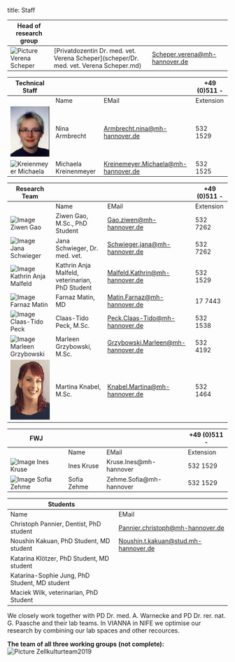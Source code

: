 title: Staff

|Head of research group|        |   |
|--------------|:---------------|----|
|![Picture Verena Scheper](Verena.jpg) |[Privatdozentin Dr. med. vet. Verena Scheper](scheper/Dr. med. vet. Verena Scheper.md)|	Scheper.verena@mh-hannover.de| +49 (0)511 532 4369 |


|Technical Staff|                     |      |    +49 (0)511 -  |
|--------------|:---------------------|------|-----|
|   |Name| EMail|Extension|
|![Armbrecht Nina](Nina.jpg) | Nina Armbrecht	|	Armbrecht.nina@mh-hannover.de     | 532 1529|
|![Kreienmeyer Michaela](Michaela.png) | Michaela Kreinenmeyer	|	Kreinemeyer.Michaela@mh-hannover.de   | 532 1525|

|Research Team  |    |  | +49 (0)511 - |
|---------|:------|------|-----|
|   |Name| EMail|Extension|
|![Image Ziwen Gao](Ziwen.jpg)  | Ziwen Gao, M.Sc., PhD Student  	|	Gao.ziwen@mh-hannover.de | 532 7262|
| ![Image Jana Schwieger](Schwieger.jpg) |Jana Schwieger, Dr. med. vet. | Schwieger.jana@mh-hannover.de|532 7262|
| ![Image Kathrin Anja Malfeld](malfeld.jpg)  | Kathrin Anja Malfeld, veterinarian, PhD Student |  Malfeld.Kathrin@mh-hannover.de |532 1529 |
| ![Image Farnaz Matin](Matin.JPG) |  Farnaz Matin, MD|	Matin.Farnaz@mh-hannover.de| 17 7443|   
| ![Image Claas-Tido Peck](Claas.jpg) |  Claas-Tido Peck, M.Sc.|	Peck.Claas-Tido@mh-hannover.de| 532 1538| 
| ![Image Marleen Grzybowski](Grzybowski.jpg) | Marleen Grzybowski, M.Sc.| Grzybowski.Marleen@mh-hannover.de | 532 4192|
| ![Image Martina Knabel](Knabel.JPG) | Martina Knabel, M.Sc.| Knabel.Martina@mh-hannover.de | 532 1464 |

|FWJ|                     |      |    +49 (0)511 -  |
|--------------|:---------------------|------|-----|
|   |Name| EMail|Extension|
|![Image Ines Kruse](Kruse.jpg) | Ines Kruse |	 Kruse.Ines@mh-hannover| 532 1529|
|![Image Sofia Zehme](Zehme.jpg) | Sofia Zehme |	Zehme.Sofia@mh-hannover| 532 1529|

|  Students   ||
|-----------|-------------|
|Name| EMail|
|Christoph Pannier, Dentist, PhD student|Pannier.christoph@mh-hannover.de|
|Noushin Kakuan, PhD Student, MD student|Noushin.t.kakuan@stud.mh-hannover.de|
|Katarina Klötzer, PhD Student, MD student|
|Katarina-Sophie Jung, PhD Student, MD student|
|Maciek Wilk, veterinarian, PhD Student|





We closely work together with PD Dr. med. A. Warnecke and PD Dr. rer. nat. G. Paasche and their lab teams. In VIANNA in NIFE we optimise our research by combining our lab spaces and other recources. 

**The team of all three working groups (not complete):** 
![Picture Zellkulturteam2019](Zellkulturteam2019.jpg)  
